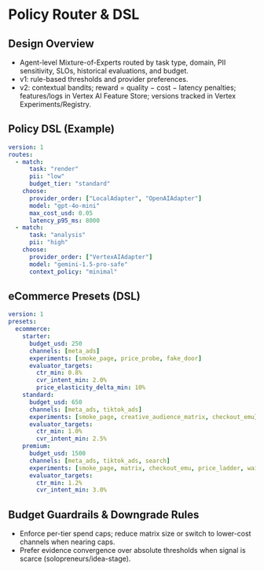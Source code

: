 # Policy Router & DSL

## Design Overview

- Agent-level Mixture-of-Experts routed by task type, domain, PII sensitivity, SLOs, historical evaluations, and budget.
- v1: rule-based thresholds and provider preferences.
- v2: contextual bandits; reward = quality − cost − latency penalties; features/logs in Vertex AI Feature Store; versions tracked in Vertex Experiments/Registry.

## Policy DSL (Example)

```yaml
version: 1
routes:
  - match:
      task: "render"
      pii: "low"
      budget_tier: "standard"
    choose:
      provider_order: ["LocalAdapter", "OpenAIAdapter"]
      model: "gpt-4o-mini"
      max_cost_usd: 0.05
      latency_p95_ms: 8000
  - match:
      task: "analysis"
      pii: "high"
    choose:
      provider_order: ["VertexAIAdapter"]
      model: "gemini-1.5-pro-safe"
      context_policy: "minimal"
```

## eCommerce Presets (DSL)

```yaml
version: 1
presets:
  ecommerce:
    starter:
      budget_usd: 250
      channels: [meta_ads]
      experiments: [smoke_page, price_probe, fake_door]
      evaluator_targets:
        ctr_min: 0.8%
        cvr_intent_min: 2.0%
        price_elasticity_delta_min: 10%
    standard:
      budget_usd: 650
      channels: [meta_ads, tiktok_ads]
      experiments: [smoke_page, creative_audience_matrix, checkout_emu]
      evaluator_targets:
        ctr_min: 1.0%
        cvr_intent_min: 2.5%
    premium:
      budget_usd: 1500
      channels: [meta_ads, tiktok_ads, search]
      experiments: [smoke_page, matrix, checkout_emu, price_ladder, waitlist_followup]
      evaluator_targets:
        ctr_min: 1.2%
        cvr_intent_min: 3.0%
```

## Budget Guardrails & Downgrade Rules

- Enforce per-tier spend caps; reduce matrix size or switch to lower-cost channels when nearing caps.
- Prefer evidence convergence over absolute thresholds when signal is scarce (solopreneurs/idea-stage).
